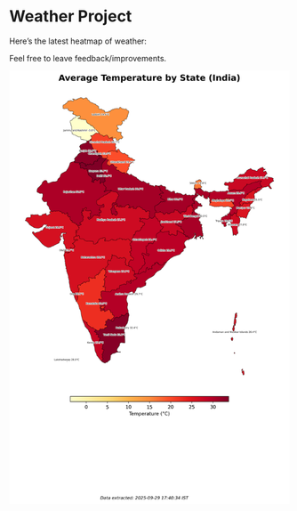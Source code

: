 # Weather Project

Here’s the latest heatmap of weather:

Feel free to leave feedback/improvements.

![India Heatmap](docs/assets/india_heatmap.png?v=DA773D)
